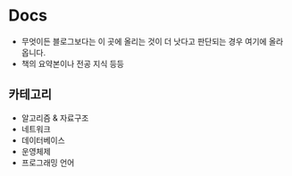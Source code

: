 # Docs

- 무엇이든 블로그보다는 이 곳에 올리는 것이 더 낫다고 판단되는 경우 여기에 올라옵니다.
- 책의 요약본이나 전공 지식 등등

## 카테고리

- 알고리즘 & 자료구조
- 네트워크
- 데이터베이스
- 운영체제
- 프로그래밍 언어